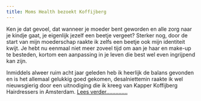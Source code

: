 ```yaml
---
title: Moms Health bezoekt Koffijberg
---
```



Ken je dat gevoel, dat wanneer je moeder bent geworden en alle zorg naar je kindje gaat, je eigenlijk jezelf een beetje vergeet? Sterker nog, door de start van mijn moederschap raakte ik zelfs een beetje ook mijn identiteit kwijt. Je hebt nu eenmaal niet meer zoveel tijd om aan je haar en make-up te besteden, kortom een aanpassing in je leven die best wel even ingrijpend kan zijn.

Inmiddels alweer ruim acht jaar geleden heb ik heerlijk de balans gevonden en is het allemaal gelukkig goed gekomen, desalniettemin raakte ik wel nieuwsgierig door een uitnodiging die ik kreeg van Kapper Koffijberg Hairdressers in Amsterdam. [Lees verder…………..](http://momshealth.nl/koffijberg-color-dentity/)